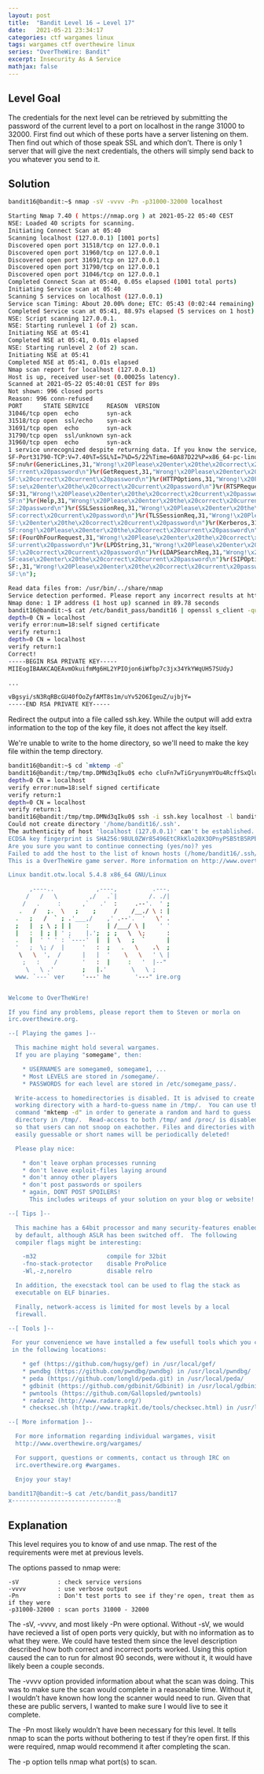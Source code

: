 ```yaml
---
layout: post
title:  "Bandit Level 16 → Level 17"
date:   2021-05-21 23:34:17
categories: ctf wargames linux
tags: wargames ctf overthewire linux
series: "OverTheWire: Bandit"
excerpt: Insecurity As A Service
mathjax: false
---
```


## Level Goal
The credentials for the next level can be retrieved by submitting the password of the current level to a port on localhost in the range 31000 to 32000. First find out which of these ports have a server listening on them. Then find out which of those speak SSL and which don’t. There is only 1 server that will give the next credentials, the others will simply send back to you whatever you send to it.


## Solution
```bash
bandit16@bandit:~$ nmap -sV -vvvv -Pn -p31000-32000 localhost

Starting Nmap 7.40 ( https://nmap.org ) at 2021-05-22 05:40 CEST
NSE: Loaded 40 scripts for scanning.
Initiating Connect Scan at 05:40
Scanning localhost (127.0.0.1) [1001 ports]
Discovered open port 31518/tcp on 127.0.0.1
Discovered open port 31960/tcp on 127.0.0.1
Discovered open port 31691/tcp on 127.0.0.1
Discovered open port 31790/tcp on 127.0.0.1
Discovered open port 31046/tcp on 127.0.0.1
Completed Connect Scan at 05:40, 0.05s elapsed (1001 total ports)
Initiating Service scan at 05:40
Scanning 5 services on localhost (127.0.0.1)
Service scan Timing: About 20.00% done; ETC: 05:43 (0:02:44 remaining)
Completed Service scan at 05:41, 88.97s elapsed (5 services on 1 host)
NSE: Script scanning 127.0.0.1.
NSE: Starting runlevel 1 (of 2) scan.
Initiating NSE at 05:41
Completed NSE at 05:41, 0.01s elapsed
NSE: Starting runlevel 2 (of 2) scan.
Initiating NSE at 05:41
Completed NSE at 05:41, 0.01s elapsed
Nmap scan report for localhost (127.0.0.1)
Host is up, received user-set (0.00025s latency).
Scanned at 2021-05-22 05:40:01 CEST for 89s
Not shown: 996 closed ports
Reason: 996 conn-refused
PORT      STATE SERVICE     REASON  VERSION
31046/tcp open  echo        syn-ack
31518/tcp open  ssl/echo    syn-ack
31691/tcp open  echo        syn-ack
31790/tcp open  ssl/unknown syn-ack
31960/tcp open  echo        syn-ack
1 service unrecognized despite returning data. If you know the service/version, please submit the following fingerprint at https://nmap.org/cgi-bin/submit.cgi?new-service :
SF-Port31790-TCP:V=7.40%T=SSL%I=7%D=5/22%Time=60A87D22%P=x86_64-pc-linux-g
SF:nu%r(GenericLines,31,"Wrong!\x20Please\x20enter\x20the\x20correct\x20cu
SF:rrent\x20password\n")%r(GetRequest,31,"Wrong!\x20Please\x20enter\x20the
SF:\x20correct\x20current\x20password\n")%r(HTTPOptions,31,"Wrong!\x20Plea
SF:se\x20enter\x20the\x20correct\x20current\x20password\n")%r(RTSPRequest,
SF:31,"Wrong!\x20Please\x20enter\x20the\x20correct\x20current\x20password\
SF:n")%r(Help,31,"Wrong!\x20Please\x20enter\x20the\x20correct\x20current\x
SF:20password\n")%r(SSLSessionReq,31,"Wrong!\x20Please\x20enter\x20the\x20
SF:correct\x20current\x20password\n")%r(TLSSessionReq,31,"Wrong!\x20Please
SF:\x20enter\x20the\x20correct\x20current\x20password\n")%r(Kerberos,31,"W
SF:rong!\x20Please\x20enter\x20the\x20correct\x20current\x20password\n")%r
SF:(FourOhFourRequest,31,"Wrong!\x20Please\x20enter\x20the\x20correct\x20c
SF:urrent\x20password\n")%r(LPDString,31,"Wrong!\x20Please\x20enter\x20the
SF:\x20correct\x20current\x20password\n")%r(LDAPSearchReq,31,"Wrong!\x20Pl
SF:ease\x20enter\x20the\x20correct\x20current\x20password\n")%r(SIPOptions
SF:,31,"Wrong!\x20Please\x20enter\x20the\x20correct\x20current\x20password
SF:\n");

Read data files from: /usr/bin/../share/nmap
Service detection performed. Please report any incorrect results at https://nmap.org/submit/ .
Nmap done: 1 IP address (1 host up) scanned in 89.78 seconds
bandit16@bandit:~$ cat /etc/bandit_pass/bandit16 | openssl s_client -quiet -connect localhost:31790
depth=0 CN = localhost
verify error:num=18:self signed certificate
verify return:1
depth=0 CN = localhost
verify return:1
Correct!
-----BEGIN RSA PRIVATE KEY-----
MIIEogIBAAKCAQEAvmOkuifmMg6HL2YPIOjon6iWfbp7c3jx34YkYWqUH57SUdyJ

...

vBgsyi/sN3RqRBcGU40fOoZyfAMT8s1m/uYv52O6IgeuZ/ujbjY=
-----END RSA PRIVATE KEY-----

```

Redirect the output into a file called ssh.key. While the output will add extra information to the top of the key file, it does not affect the key itself. 

We're unable to write to the home directory, so we'll need to make the key file within the temp directory.

```bash
bandit16@bandit:~$ cd `mktemp -d`
bandit16@bandit:/tmp/tmp.DMNd3qIku0$ echo cluFn7wTiGryunymYOu4RcffSxQluehd | openssl s_client -quiet -connect localhost:31790 > ssh.key 
depth=0 CN = localhost
verify error:num=18:self signed certificate
verify return:1
depth=0 CN = localhost
verify return:1
bandit16@bandit:/tmp/tmp.DMNd3qIku0$ ssh -i ssh.key localhost -l bandit17
Could not create directory '/home/bandit16/.ssh'.
The authenticity of host 'localhost (127.0.0.1)' can't be established.
ECDSA key fingerprint is SHA256:98UL0ZWr85496EtCRkKlo20X3OPnyPSB5tB5RPbhczc.
Are you sure you want to continue connecting (yes/no)? yes
Failed to add the host to the list of known hosts (/home/bandit16/.ssh/known_hosts).
This is a OverTheWire game server. More information on http://www.overthewire.org/wargames

Linux bandit.otw.local 5.4.8 x86_64 GNU/Linux

      ,----..            ,----,          .---.
     /   /   \         ,/   .`|         /. ./|
    /   .     :      ,`   .'  :     .--'.  ' ;
   .   /   ;.  \   ;    ;     /    /__./ \ : |
  .   ;   /  ` ; .'___,/    ,' .--'.  '   \' .
  ;   |  ; \ ; | |    :     | /___/ \ |    ' '
  |   :  | ; | ' ;    |.';  ; ;   \  \;      :
  .   |  ' ' ' : `----'  |  |  \   ;  `      |
  '   ;  \; /  |     '   :  ;   .   \    .\  ;
   \   \  ',  /      |   |  '    \   \   ' \ |
    ;   :    /       '   :  |     :   '  |--"
     \   \ .'        ;   |.'       \   \ ;
  www. `---` ver     '---' he       '---" ire.org


Welcome to OverTheWire!

If you find any problems, please report them to Steven or morla on
irc.overthewire.org.

--[ Playing the games ]--

  This machine might hold several wargames.
  If you are playing "somegame", then:

    * USERNAMES are somegame0, somegame1, ...
    * Most LEVELS are stored in /somegame/.
    * PASSWORDS for each level are stored in /etc/somegame_pass/.

  Write-access to homedirectories is disabled. It is advised to create a
  working directory with a hard-to-guess name in /tmp/.  You can use the
  command "mktemp -d" in order to generate a random and hard to guess
  directory in /tmp/.  Read-access to both /tmp/ and /proc/ is disabled
  so that users can not snoop on eachother. Files and directories with
  easily guessable or short names will be periodically deleted!

  Please play nice:

    * don't leave orphan processes running
    * don't leave exploit-files laying around
    * don't annoy other players
    * don't post passwords or spoilers
    * again, DONT POST SPOILERS!
      This includes writeups of your solution on your blog or website!

--[ Tips ]--

  This machine has a 64bit processor and many security-features enabled
  by default, although ASLR has been switched off.  The following
  compiler flags might be interesting:

    -m32                    compile for 32bit
    -fno-stack-protector    disable ProPolice
    -Wl,-z,norelro          disable relro

  In addition, the execstack tool can be used to flag the stack as
  executable on ELF binaries.

  Finally, network-access is limited for most levels by a local
  firewall.

--[ Tools ]--

 For your convenience we have installed a few usefull tools which you can find
 in the following locations:

    * gef (https://github.com/hugsy/gef) in /usr/local/gef/
    * pwndbg (https://github.com/pwndbg/pwndbg) in /usr/local/pwndbg/
    * peda (https://github.com/longld/peda.git) in /usr/local/peda/
    * gdbinit (https://github.com/gdbinit/Gdbinit) in /usr/local/gdbinit/
    * pwntools (https://github.com/Gallopsled/pwntools)
    * radare2 (http://www.radare.org/)
    * checksec.sh (http://www.trapkit.de/tools/checksec.html) in /usr/local/bin/checksec.sh

--[ More information ]--

  For more information regarding individual wargames, visit
  http://www.overthewire.org/wargames/

  For support, questions or comments, contact us through IRC on
  irc.overthewire.org #wargames.

  Enjoy your stay!

bandit17@bandit:~$ cat /etc/bandit_pass/bandit17 
x------------------------------n
```


## Explanation
This level requires you to know of and use nmap. The rest of the requirements were met at previous levels.

The options passed to nmap were:
~~~
-sV           : check service versions
-vvvv         : use verbose output
-Pn           : Don't test ports to see if they're open, treat them as if they were
-p31000-32000 : scan ports 31000 - 32000
~~~

The -sV, -vvvv, and most likely -Pn were optional. Without -sV, we would have recieved a list of open ports very quickly, but with no information as to what they were. We could have tested them since the level description described how both correct and incorrect ports worked. Using this option caused the can to run for almost 90 seconds, were without it, it would have likely been a couple seconds.

The -vvvv option provided information about what the scan was doing. This was to make sure the scan would complete in a reasonable time. Without it, I wouldn’t have known how long the scanner would need to run. Given that these are public servers, I wanted to make sure I would live to see it complete.

The -Pn most likely wouldn’t have been necessary for this level. It tells nmap to scan the ports without bothering to test if they’re open first. If this were required, nmap would recommend it after completing 
the scan.

The -p option tells nmap what port(s) to scan.
